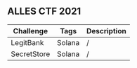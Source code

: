 ## ALLES CTF 2021

| Challenge   | Tags   | Description |
| ----------- | ------ | ----------- |
| LegitBank   | Solana | /           |
| SecretStore | Solana | /           |

